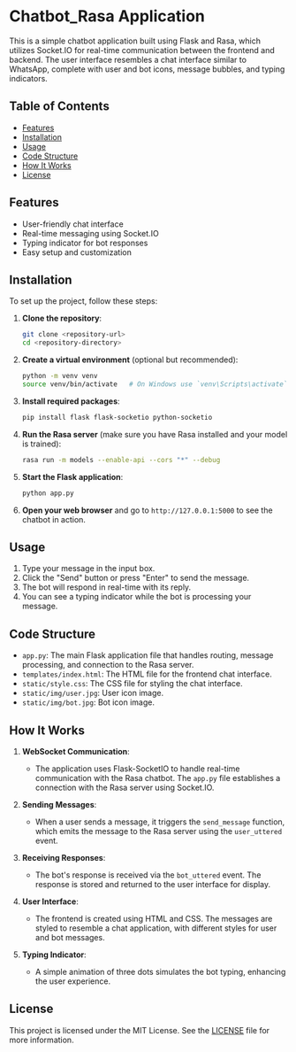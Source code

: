# Chatbot_Rasa Application

This is a simple chatbot application built using Flask and Rasa, which utilizes Socket.IO for real-time communication between the frontend and backend. The user interface resembles a chat interface similar to WhatsApp, complete with user and bot icons, message bubbles, and typing indicators.

## Table of Contents
- [Features](#features)
- [Installation](#installation)
- [Usage](#usage)
- [Code Structure](#code-structure)
- [How It Works](#how-it-works)
- [License](#license)

## Features
- User-friendly chat interface
- Real-time messaging using Socket.IO
- Typing indicator for bot responses
- Easy setup and customization

## Installation

To set up the project, follow these steps:

1. **Clone the repository**:
   ```bash
   git clone <repository-url>
   cd <repository-directory>
   ```

2. **Create a virtual environment** (optional but recommended):
   ```bash
   python -m venv venv
   source venv/bin/activate   # On Windows use `venv\Scripts\activate`
   ```

3. **Install required packages**:
   ```bash
   pip install flask flask-socketio python-socketio
   ```

4. **Run the Rasa server** (make sure you have Rasa installed and your model is trained):
   ```bash
   rasa run -m models --enable-api --cors "*" --debug
   ```

5. **Start the Flask application**:
   ```bash
   python app.py
   ```

6. **Open your web browser** and go to `http://127.0.0.1:5000` to see the chatbot in action.

## Usage

1. Type your message in the input box.
2. Click the "Send" button or press "Enter" to send the message.
3. The bot will respond in real-time with its reply.
4. You can see a typing indicator while the bot is processing your message.

## Code Structure

- `app.py`: The main Flask application file that handles routing, message processing, and connection to the Rasa server.
- `templates/index.html`: The HTML file for the frontend chat interface.
- `static/style.css`: The CSS file for styling the chat interface.
- `static/img/user.jpg`: User icon image.
- `static/img/bot.jpg`: Bot icon image.

## How It Works

1. **WebSocket Communication**: 
   - The application uses Flask-SocketIO to handle real-time communication with the Rasa chatbot. The `app.py` file establishes a connection with the Rasa server using Socket.IO.

2. **Sending Messages**:
   - When a user sends a message, it triggers the `send_message` function, which emits the message to the Rasa server using the `user_uttered` event.

3. **Receiving Responses**:
   - The bot's response is received via the `bot_uttered` event. The response is stored and returned to the user interface for display.

4. **User Interface**:
   - The frontend is created using HTML and CSS. The messages are styled to resemble a chat application, with different styles for user and bot messages.

5. **Typing Indicator**:
   - A simple animation of three dots simulates the bot typing, enhancing the user experience.

## License
This project is licensed under the MIT License. See the [LICENSE](LICENSE) file for more information.
```